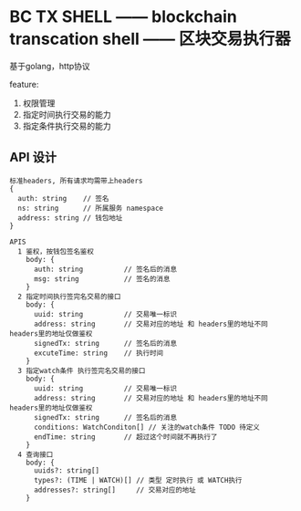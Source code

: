 # BC TX SHELL —— blockchain transcation shell —— 区块交易执行器

基于golang，http协议

feature:
  1. 权限管理
  2. 指定时间执行交易的能力
  3. 指定条件执行交易的能力

## API 设计

```plaintext
标准headers, 所有请求均需带上headers
{
  auth: string    // 签名
  ns: string      // 所属服务 namespace
  address: string // 钱包地址
}

APIS
  1 鉴权，按钱包签名鉴权
    body: {
      auth: string          // 签名后的消息
      msg: string           // 签名的消息
    }
  2 指定时间执行签完名交易的接口
    body: {
      uuid: string          // 交易唯一标识
      address: string       // 交易对应的地址 和 headers里的地址不同 headers里的地址仅做鉴权
      signedTx: string      // 签名后的消息
      excuteTime: string    // 执行时间
    }
  3 指定watch条件 执行签完名交易的接口
    body: {
      uuid: string          // 交易唯一标识
      address: string       // 交易对应的地址 和 headers里的地址不同 headers里的地址仅做鉴权
      signedTx: string      // 签名后的消息
      conditions: WatchConditon[] // 关注的watch条件 TODO 待定义
      endTime: string       // 超过这个时间就不再执行了
    }
  4 查询接口
    body: {
      uuids?: string[]
      types?: (TIME | WATCH)[] // 类型 定时执行 或 WATCH执行
      addresses?: string[]     // 交易对应的地址
    }
```
